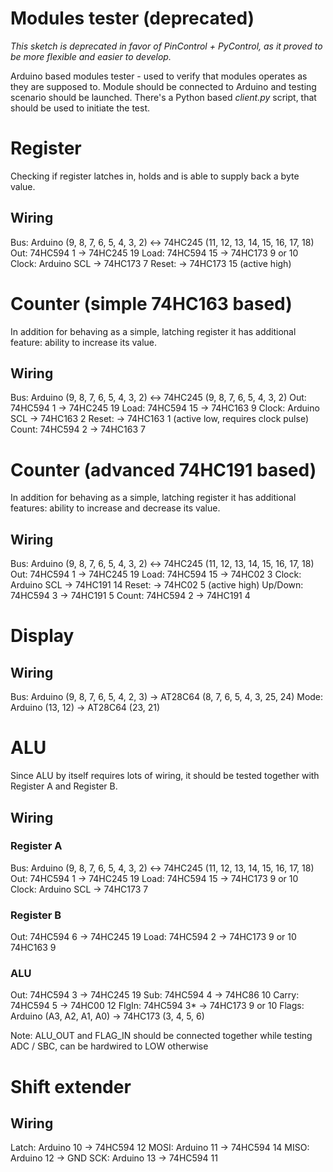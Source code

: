 Modules tester (deprecated)
===========================

*This sketch is deprecated in favor of PinControl + PyControl, as it proved to be more flexible
and easier to develop.*

Arduino based modules tester - used to verify that modules operates as they are supposed to.
Module should be connected to Arduino and testing scenario should be launched. There's a Python
based _client.py_ script, that should be used to initiate the test.


Register
========

Checking if register latches in, holds and is able to supply back a byte value.

Wiring
------

Bus:   Arduino (9, 8, 7, 6, 5, 4, 3, 2) <-> 74HC245 (11, 12, 13, 14, 15, 16, 17, 18)
Out:   74HC594 1                         -> 74HC245 19
Load:  74HC594 15                        -> 74HC173 9 or 10
Clock: Arduino SCL                       -> 74HC173 7
Reset:                                   -> 74HC173 15  (active high)


Counter (simple 74HC163 based)
==============================

In addition for behaving as a simple, latching register it has additional feature: ability to
increase its value.


Wiring
------

Bus:   Arduino (9, 8, 7, 6, 5, 4, 3, 2) <-> 74HC245 (9, 8, 7, 6, 5, 4, 3, 2)
Out:   74HC594 1                         -> 74HC245 19
Load:  74HC594 15                        -> 74HC163 9
Clock: Arduino SCL                       -> 74HC163 2
Reset:                                   -> 74HC163 1 (active low, requires clock pulse)
Count: 74HC594 2                         -> 74HC163 7



Counter (advanced 74HC191 based)
================================

In addition for behaving as a simple, latching register it has additional features: ability to
increase and decrease its value.

Wiring
------

Bus:     Arduino (9, 8, 7, 6, 5, 4, 3, 2) <-> 74HC245 (11, 12, 13, 14, 15, 16, 17, 18)
Out:     74HC594 1                         -> 74HC245 19
Load:    74HC594 15                        -> 74HC02  3
Clock:   Arduino SCL                       -> 74HC191 14
Reset:                                     -> 74HC02  5 (active high)
Up/Down: 74HC594 3                         -> 74HC191 5
Count:   74HC594 2                         -> 74HC191 4

Display
=======

Wiring
------

Bus:     Arduino (9, 8, 7, 6, 5, 4, 2, 3) -> AT28C64 (8, 7, 6, 5, 4, 3, 25, 24)
Mode:    Arduino (13, 12)                 -> AT28C64 (23, 21)



ALU
===

Since ALU by itself requires lots of wiring, it should be tested together with Register A and
Register B.

Wiring
------

### Register A
Bus:   Arduino (9, 8, 7, 6, 5, 4, 3, 2) <-> 74HC245 (11, 12, 13, 14, 15, 16, 17, 18)
Out:   74HC594 1                         -> 74HC245 19
Load:  74HC594 15                        -> 74HC173 9 or 10
Clock: Arduino SCL                       -> 74HC173 7

### Register B
Out:   74HC594 6                        -> 74HC245 19
Load:  74HC594 2                        -> 74HC173 9 or 10
                                           74HC163 9

### ALU
Out:   74HC594 3                       -> 74HC245 19
Sub:   74HC594 4                       -> 74HC86  10
Carry: 74HC594 5                       -> 74HC00  12
FlgIn: 74HC594 3*                      -> 74HC173 9 or 10
Flags: Arduino (A3, A2, A1, A0)        -> 74HC173 (3, 4, 5, 6)

Note: ALU_OUT and FLAG_IN should be connected together while testing ADC / SBC, can be
hardwired to LOW otherwise

Shift extender
==============

Wiring
------

Latch:  Arduino 10                      -> 74HC594 12
MOSI:   Arduino 11                      -> 74HC594 14
MISO:   Arduino 12                      -> GND
SCK:    Arduino 13                      -> 74HC594 11
